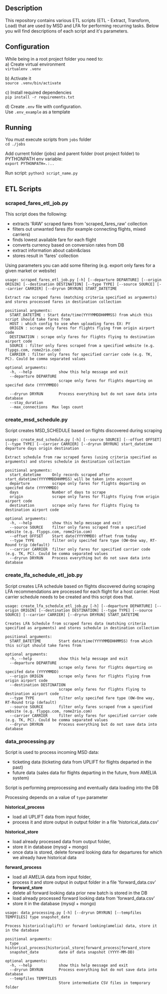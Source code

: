 ## Description

This repository contains various ETL scripts (ETL - Extract, Transform, Load) that are used by MSD and LFA for performing recurring tasks.
Below you will find descriptions of each script and it's parameters.
 

## Configuration

While being in a root project folder you need to:  
a) Create virtual environment  
`virtualenv .venv`

b) Activate it  
`source .venv/bin/activate`

c) Install required dependencies  
`pip install -r requirements.txt`

d) Create `.env` file with configuration.  
Use `.env_example` as a template

## Running

You must execute scripts from `jobs` folder  
`cd ./jobs`

Add current folder (jobs) and parent folder (root project folder) to PYTHONPATH env variable:  
`export PYTHONPATH=.:..`

Run script:
`python3 script_name.py`

## ETL Scripts

### scraped_fares_etl_job.py

This script does the following:

-   extracts 'RAW' scraped fares from 'scraped_fares_raw' collection
-   filters out unwanted fares (for example connecting flights, mixed carriers)
-   finds lowest available fare for each flight
-   converts currency based on conversion rates from DB
-   extract information about cabin&class
-   stores result in 'fares' collection

Using parameters you can add some filtering (e.g. export only fares for a given market or website)

```
usage: scraped_fares_etl_job.py [-h] [--departure DEPARTURE] [--origin ORIGIN] [--destination DESTINATION] [--type TYPE] [--source SOURCE] [--carrier CARRIER] [--dryrun DRYRUN] START_DATETIME

Extract raw scraped fares (matching criteria specified as arguments) and stores processed fares in destination collection

positional arguments:
  START_DATETIME : Start date/time(YYYYMMDDHHMMSS) from which this script should take fares from
  HOST : which config to use when uploading fares EX: PY
  ORIGIN : scrape only fares for flights flying from origin airport code
  DESTINATION : scrape only fares for flights flying to destination airport code
  SOURCE : filter only fares scraped from a specified website (e.g. flypgs.com, rome2rio.com)
  CARRIER : filter only fares for specified carrier code (e.g. TK, PC). Could be comma separated values

optional arguments:
  -h, --help            show this help message and exit
  --departure DEPARTURE
                        scrape only fares for flights departing on specifed date (YYYYMMDD)

  --dryrun DRYRUN       Process everything but do not save data into database
  --stay_duration
  --max_connections  Max legs count
```

### create_msd_schedule.py

Script creates MSD_SCHEDULE based on flights discovered during scraping

```
usage: create_msd_schedule.py [-h] [--source SOURCE] [--offset OFFSET] [--type TYPE] [--carrier CARRIER] [--dryrun DRYRUN] start_datetime departure days origin destination

Extract schedule from raw scraped fares (using criteria specified as arguments) and stores schedule in destination collection

positional arguments:
  start_datetime     Only records scraped after start_datetime(YYYYMMDDHHMMSS) will be taken into account
  departure          scrape only fares for flights departing on specifed date (YYYYMMDD)
  days               Number of days to scrape
  origin             scrape only fares for flights flying from origin airport code
  destination        scrape only fares for flights flying to destination airport code

optional arguments:
  -h, --help         show this help message and exit
  --source SOURCE    filter only fares scraped from a specified website (e.g. flypgs.com, rome2rio.com)
  --offset OFFSET    Start date(YYYYMMDD) offset from today
  --type TYPE        filter only specifed fare type (OW-One way, RT-Round trip (default)
  --carrier CARRIER  filter only fares for specified carrier code (e.g. TK, PC). Could be comma separated values
  --dryrun DRYRUN    Process everything but do not save data into database

```

### create_lfa_schedule_etl_job.py

Script creates LFA schedule based on flights discovered during scraping
LFA recommendations are processed for each flight for a host carrier.
Host carrier schedule needs to be created and this script does that.

```
usage: create_lfa_schedule_etl_job.py [-h] [--departure DEPARTURE] [--origin ORIGIN] [--destination DESTINATION] [--type TYPE] [--source SOURCE] [--carrier CARRIER] [--dryrun DRYRUN] START_DATETIME

Creates LFA Schedule from scraped fares data (matching criteria specified as arguments) and stores schedule in destination collection

positional arguments:
  START_DATETIME        Start date/time(YYYYMMDDHHMMSS) from which this script should take fares from

optional arguments:
  -h, --help            show this help message and exit
  --departure DEPARTURE
                        scrape only fares for flights departing on specifed date (YYYYMMDD)
  --origin ORIGIN       scrape only fares for flights flying from origin airport code
  --destination DESTINATION
                        scrape only fares for flights flying to destination airport code
  --type TYPE           filter only specifed fare type (OW-One way, RT-Round trip (default)
  --source SOURCE       filter only fares scraped from a specified website (e.g. flypgs.com, rome2rio.com)
  --carrier CARRIER     filter only fares for specified carrier code (e.g. TK, PC). Could be comma separated values
  --dryrun DRYRUN       Process everything but do not save data into database

```

### data_processing.py

Script is used to process incoming MSD data:

-   ticketing data (ticketing data from UPLIFT for flights departed in the past)
-   future data (sales data for flights departing in the future, from AMELIA system)

Script is performing preprocessing and eventually data loading into the DB

Processing depends on a value of `type` parameter

**historical_process**

-   load all UPLIFT data from input folder,
-   process it and store output in output folder in a file 'historical_data.csv'

**historical_store**

-   load already processed data from output folder,
-   store it in database (mysql + mongo)
-   once data is stored, delete forward looking data for departures for which we already have historical data

**forward_process**

-   load all AMELIA data from input folder,
-   process it and store output in output folder in a file 'forward_data.csv'
    **forward_store**
-   delete all forward looking data prior new batch is stored in the DB
-   load already processed forward looking data from 'forward_data.csv'
-   store it in the database (mysql + mongo)

```
usage: data_processing.py [-h] [--dryrun DRYRUN] [--tempfiles TEMPFILES] type snapshot_date

Process historical(uplift) or forward looking(amelia) data, store it in the database

positional arguments:
  type                  historical_process|historical_store|forward_process|forward_store
  snapshot_date         date of data snapshot (YYYY-MM-DD)

optional arguments:
  -h, --help            show this help message and exit
  --dryrun DRYRUN       Process everything but do not save data into database
  --tempfiles TEMPFILES
                        Store intermediate CSV files in temporary folder
```

